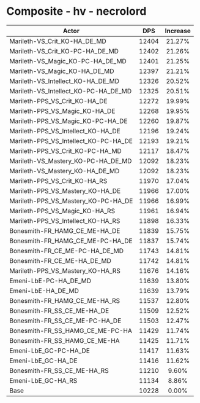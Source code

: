 # Composite - hv - necrolord
| Actor | DPS | Increase |
|---|:---:|:---:|
|Marileth-VS_Crit_KO-HA_DE_MD|12404|21.27%|
|Marileth-VS_Crit_KO-PC-HA_DE_MD|12402|21.26%|
|Marileth-VS_Magic_KO-PC-HA_DE_MD|12401|21.25%|
|Marileth-VS_Magic_KO-HA_DE_MD|12397|21.21%|
|Marileth-VS_Intellect_KO-HA_DE_MD|12326|20.52%|
|Marileth-VS_Intellect_KO-PC-HA_DE_MD|12325|20.51%|
|Marileth-PPS_VS_Crit_KO-HA_DE|12272|19.99%|
|Marileth-PPS_VS_Magic_KO-HA_DE|12268|19.95%|
|Marileth-PPS_VS_Magic_KO-PC-HA_DE|12260|19.87%|
|Marileth-PPS_VS_Intellect_KO-HA_DE|12196|19.24%|
|Marileth-PPS_VS_Intellect_KO-PC-HA_DE|12193|19.21%|
|Marileth-PPS_VS_Crit_KO-PC-HA_MD|12117|18.47%|
|Marileth-VS_Mastery_KO-PC-HA_DE_MD|12092|18.23%|
|Marileth-VS_Mastery_KO-HA_DE_MD|12092|18.23%|
|Marileth-PPS_VS_Crit_KO-HA_RS|11970|17.04%|
|Marileth-PPS_VS_Mastery_KO-HA_DE|11966|17.00%|
|Marileth-PPS_VS_Mastery_KO-PC-HA_DE|11966|16.99%|
|Marileth-PPS_VS_Magic_KO-HA_RS|11961|16.94%|
|Marileth-PPS_VS_Intellect_KO-HA_RS|11898|16.33%|
|Bonesmith-FR_HAMG_CE_ME-HA_DE|11839|15.75%|
|Bonesmith-FR_HAMG_CE_ME-PC-HA_DE|11837|15.74%|
|Bonesmith-FR_CE_ME-PC-HA_DE_MD|11743|14.81%|
|Bonesmith-FR_CE_ME-HA_DE_MD|11742|14.81%|
|Marileth-PPS_VS_Mastery_KO-HA_RS|11676|14.16%|
|Emeni-LbE-PC-HA_DE_MD|11639|13.80%|
|Emeni-LbE-HA_DE_MD|11639|13.79%|
|Bonesmith-FR_HAMG_CE_ME-HA_RS|11537|12.80%|
|Bonesmith-FR_SS_CE_ME-HA_DE|11509|12.52%|
|Bonesmith-FR_SS_CE_ME-PC-HA_DE|11503|12.47%|
|Bonesmith-FR_SS_HAMG_CE_ME-PC-HA|11429|11.74%|
|Bonesmith-FR_SS_HAMG_CE_ME-HA|11425|11.71%|
|Emeni-LbE_GC-PC-HA_DE|11417|11.63%|
|Emeni-LbE_GC-HA_DE|11416|11.62%|
|Bonesmith-FR_SS_CE_ME-HA_RS|11210|9.60%|
|Emeni-LbE_GC-HA_RS|11134|8.86%|
|Base|10228|0.00%|
